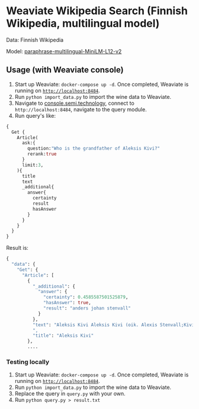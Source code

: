 # Weaviate Wikipedia Search (Finnish Wikipedia, multilingual model)

Data: Finnish Wikipedia

Model: [paraphrase-multilingual-MiniLM-L12-v2](https://huggingface.co/sentence-transformers/paraphrase-multilingual-MiniLM-L12-v2)


## Usage (with Weaviate console)

1. Start up Weaviate: `docker-compose up -d`. Once completed, Weaviate is running on [`http://localhost:8484`]().
3. Run `python import_data.py` to import the wine data to Weaviate.
4. Navigate to [console.semi.technology](https://console.semi.technology/), connect to `http://localhost:8484`, navigate to the query module.
5. Run query's like:
```graphql
{
  Get {
    Article(
      ask:{
        question:"Who is the grandfather of Aleksis Kivi?"
        rerank:true
      }
      limit:3,
    ){
      title
      text
      _additional{
        answer{
          certainty
          result
          hasAnswer
        }
      }
    }
  }
}
```

Result is:

```graphql
{
  "data": {
    "Get": {
      "Article": [
        {
          "_additional": {
            "answer": {
              "certainty": 0.4585587501525879,
              "hasAnswer": true,
              "result": "anders johan stenvall"
            }
          },
          "text": "Aleksis Kivi Aleksis Kivi (oik. Alexis Stenvall;Kivien nimet. Yle.fi: Aristoteleen kantaapää. 10. lokakuuta 1834 Nurmijärvi – 31. joulukuuta 1872 Tuusula) oli suomalainen kirjailija. Kivi kirjoitti kansallisromaanin aseman saavuttaneen romaanin \"Seitsemän veljestä\" (1870), näytelmiä kuten \"Nummisuutarit\" (1864) ja runoja.\"Suuri henkilökirja\" 2001, s.336. Kiven teksteissä on sekä romanttisia että realistisia piirteitä. Kivi kykeni luomaan usealla kirjallisuuden alalla korkeatasoisen tuotannon aikana, jolloin suomenkielisen kirjallisuuden perinnettä, kansanrunoutta lukuun ottamatta, ei ollut olemassa. Kivi oli ensimmäinen suomalainen ammattikirjailija. 1900-luvun alun Kivi-renessanssista alkaen hän on ollut Suomen kansalliskirjailija. Useita Aleksis Kiven runoja ja teoksiin sisältyviä laulutekstejä on sävelletty lauluiksi. Näitä ovat muun muassa ”Onnelliset”, ”Keinu”, ”Metsämiehen laulu”, ”Oravan laulu”, ”Sydämeni laulu”, ”Seitsemän miehen voima” ja ”Mitä minä huolin”. Kiven isoisän isällä Johan Stenvallilla oli ollut Nurmijärven Palojoella sotilastorppa vuodesta 1766. Vanhimmat tunnetut esivanhemmat ovat Yrjö Blomstedtin mukaan Janakkalasta. Äidinisä Antti Hamberg eli seppänä Tuusulan Nahkelassa. Aleksis Kiven isänisä Anders Johan Stenvall oli merimies. Kirjailijan oma isä Erik Stenvall oli asunut lapsuutensa Helsingissä.......
          ",
          "title": "Aleksis Kivi"
        },
        ....
```

### Testing locally


1. Start up Weaviate: `docker-compose up -d`. Once completed, Weaviate is running on [`http://localhost:8484`]().
2. Run `python import_data.py` to import the wine data to Weaviate.
3. Replace the query in `query.py` with your own.
4. Run `python query.py > result.txt`
